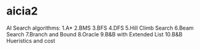 # aicia2
AI Search algorithms: 
1.A*
2.BMS
3.BFS
4.DFS
5.Hill Climb Search
6.Beam Search
7.Branch and Bound
8.Oracle
9.B&B with Extended List
10.B&B Hueristics and cost

